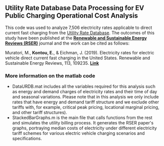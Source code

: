 ## Utility Rate Database Data Processing for EV Public Charging Operational Cost Analysis
This code was used to analyze 7,506 electricity rates applicable to direct current fast charging from the [Utility Rate Database](https://openei.org/wiki/Utility_Rate_Database). The outcomes of this study have been published at the **[Renewable and Sustainable Energy Reviews (RSER)](https://www.journals.elsevier.com/renewable-and-sustainable-energy-reviews)** journal and the work can be cited as follows:

Muratori, M., **Kontou, E.**, & Eichman, J. (2019). Electricity rates for electric vehicle direct current fast charging in the United States. Renewable and Sustainable Energy Reviews, 113, 109235. **[Link](https://doi.org/10.1016/j.rser.2019.06.042)**

### More information on the matlab code
* DataURDB.mat includes all the variables required for this analysis such as energy and demand charges of electricity rates and their time of day and seasonal variations. Please note that in this analysis we only include rates that have energy and demand tariff structure and we exclude other tariffs with, for example, critical peak pricing, locational marginal pricing, and other tariff structures).
* StackedBarGraphs.m is the main file that calls functions from the rest and simulates the utility billing process. It generates the RSER paper's graphs, portraying median costs of electricity under different electricity tariff schemes for various electric vehicle charging scenarios and specifications. 


